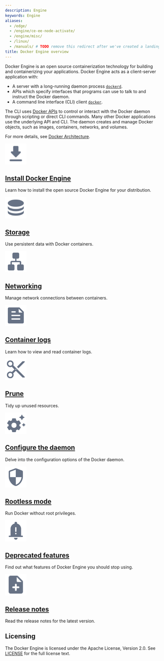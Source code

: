 ```yaml
---
description: Engine
keywords: Engine
aliases:
  - /edge/
  - /engine/ce-ee-node-activate/
  - /engine/misc/
  - /linux/
  - /manuals/ # TODO remove this redirect after we've created a landing page for the product manuals section
title: Docker Engine overview
---
```


Docker Engine is an open source containerization technology for building and
containerizing your applications. Docker Engine acts as a client-server
application with:

- A server with a long-running daemon process
  [`dockerd`](/engine/reference/commandline/dockerd).
- APIs which specify interfaces that programs can use to talk to and instruct
  the Docker daemon.
- A command line interface (CLI) client
  [`docker`](/engine/reference/commandline/cli/).

The CLI uses [Docker APIs](api/index.md) to control or interact with the Docker
daemon through scripting or direct CLI commands. Many other Docker applications
use the underlying API and CLI. The daemon creates and manage Docker objects,
such as images, containers, networks, and volumes.

For more details, see
[Docker Architecture](../get-started/overview.md#docker-architecture).

<div class="component-container">
  <!--start row-->
  <div class="row">
    <div class="col-xs-12 col-sm-12 col-md-12 col-lg-4 block">
      <div class="component">
        <div class="component-icon">
          <a href="/engine/install/"><img src="/assets/images/download.svg" alt="Arrow pointing downwards" width="70px" height="70px"></a>
        </div>
        <h2><a href="/engine/install/">Install Docker Engine</a></h2>
        <p>Learn how to install the open source Docker Engine for your distribution.</p>
      </div>
    </div>
    <div class="col-xs-12 col-sm-12 col-md-12 col-lg-4 block">
      <div class="component">
        <div class="component-icon">
          <a href="/storage/"><img src="/assets/images/engine-storage.svg" alt="Data disks" width="70px" height="70px"></a>
        </div>
        <h2><a href="/storage/">Storage</a></h2>
        <p>Use persistent data with Docker containers.</p>
      </div>
    </div>
    <div class="col-xs-12 col-sm-12 col-md-12 col-lg-4 block">
      <div class="component">
        <div class="component-icon">
          <a href="/network/"><img src="/assets/images/engine-networking.svg" alt="Computers on a local area network" width="70px" height="70px"></a>
        </div>
        <h2><a href="/network/">Networking</a></h2>
        <p>Manage network connections between containers.</p>
      </div>
    </div>
  </div>
  <!--start row-->
  <div class="row">
    <div class="col-xs-12 col-sm-12 col-md-12 col-lg-4 block">
      <div class="component">
        <div class="component-icon">
          <a href="/config/containers/logging/"><img src="/assets/images/engine-logging.svg" alt="Document with a text outline" width="70px" height="70px"></a>
        </div>
        <h2><a href="/config/containers/logging/">Container logs</a></h2>
        <p>Learn how to view and read container logs.</p>
      </div>
    </div>
    <div class="col-xs-12 col-sm-12 col-md-12 col-lg-4 block">
      <div class="component">
        <div class="component-icon">
          <a href="/config/pruning/"><img src="/assets/images/engine-pruning.svg" alt="A pair of scissors" width="70px" height="70px"></a>
        </div>
        <h2><a href="/config/pruning/">Prune</a></h2>
        <p>Tidy up unused resources.</p>
      </div>
    </div>
    <div class="col-xs-12 col-sm-12 col-md-12 col-lg-4 block">
      <div class="component">
        <div class="component-icon">
          <a href="/config/daemon/"><img src="/assets/images/engine-configure-daemon.svg" alt="Settings cogwheel with stars" width="70px" height="70px"></a>
        </div>
        <h2><a href="/config/daemon/">Configure the daemon</a></h2>
        <p>Delve into the configuration options of the Docker daemon.</p>
      </div>
    </div>
  </div>
  <!--start row-->
  <div class="row">
    <div class="col-xs-12 col-sm-12 col-md-12 col-lg-4 block">
      <div class="component">
        <div class="component-icon">
          <a href="/engine/security/rootless/"><img src="/assets/images/engine-rootless.svg" alt="Checkered shield" width="70px" height="70px"></a>
        </div>
        <h2><a href="/engine/security/rootless/">Rootless mode</a></h2>
        <p>Run Docker without root privileges.</p>
      </div>
    </div>
    <div class="col-xs-12 col-sm-12 col-md-12 col-lg-4 block">
      <div class="component">
        <div class="component-icon">
          <a href="/engine/deprecated/"><img src="/assets/images/engine-deprecated.svg" alt="Alarm bell with an exclamation mark" width="70px" height="70px"></a>
        </div>
        <h2><a href="/engine/deprecated/">Deprecated features</a></h2>
        <p>Find out what features of Docker Engine you should stop using.</p>
      </div>
    </div>
    <div class="col-xs-12 col-sm-12 col-md-12 col-lg-4 block">
      <div class="component">
        <div class="component-icon">
          <a href="/engine/release-notes/"><img src="/assets/images/note-add.svg" alt="Document with an overlaying plus sign" width="70px" height="70px"></a>
        </div>
        <h2><a href="/engine/release-notes/">Release notes</a></h2>
        <p>Read the release notes for the latest version.</p>
      </div>
    </div>
  </div>
</div>

## Licensing

The Docker Engine is licensed under the Apache License, Version 2.0. See
[LICENSE](https://github.com/moby/moby/blob/master/LICENSE) for the full license
text.

